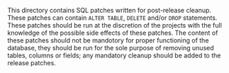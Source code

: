 This directory contains SQL patches written for post-release cleanup. These patches can contain `ALTER TABLE`, `DELETE` and/or `DROP` statements. These patches should be run at the discretion of the projects with the full knowledge of the possible side effects of these patches. The content of these patches should not be mandotory for proper functioning of the database, they should be run for the sole purpose of removing unused tables, columns or fields; any mandatory cleanup should be added to the release patches.
